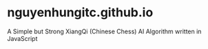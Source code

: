 # nguyenhungitc.github.io
A Simple but Strong XiangQi (Chinese Chess) AI Algorithm written in JavaScript
